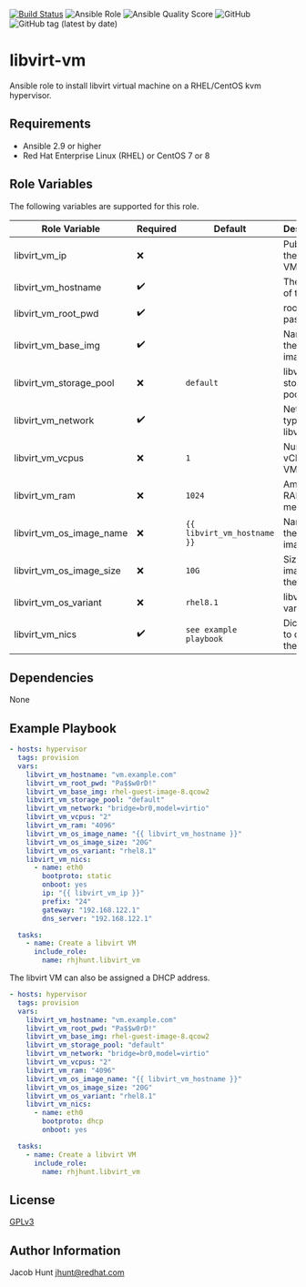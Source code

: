 [![Build Status](https://travis-ci.com/rhjhunt/ansible-role-libvirt-vm.svg?branch=master)](https://travis-ci.com/rhjhunt/ansible-role-libvirt-vm) ![Ansible Role](https://img.shields.io/ansible/role/46390) ![Ansible Quality Score](https://img.shields.io/ansible/quality/46390) ![GitHub](https://img.shields.io/github/license/rhjhunt/ansible-role-libvirt-vm) ![GitHub tag (latest by date)](https://img.shields.io/github/v/tag/rhjhunt/ansible-role-libvirt-vm)



libvirt-vm
=============

Ansible role to install libvirt virtual machine on a RHEL/CentOS kvm hypervisor.

Requirements
------------

- Ansible 2.9 or higher
- Red Hat Enterprise Linux (RHEL) or CentOS 7 or 8

Role Variables
--------------

The following variables are supported for this role.

Role Variable | Required | Default | Description
--------------|----------|---------|------------
libvirt_vm_ip | :x: | | Public IP of the libvirt VM |
libvirt_vm_hostname | :heavy_check_mark: | | The FQDN of the VM |
libvirt_vm_root_pwd | :heavy_check_mark: | | root user password |
libvirt_vm_base_img | :heavy_check_mark: | | Name of the base image |
libvirt_vm_storage_pool | :x: | `default` | libvirt storage pool |
libvirt_vm_network | :heavy_check_mark: | | Network type for libvirt vm |
libvirt_vm_vcpus | :x: | ```1``` | Number of vCPUS for VM |
libvirt_vm_ram | :x: | ```1024``` | Amount of RAM in megabytes |
libvirt_vm_os_image_name | :x: | ```{{ libvirt_vm_hostname }}``` | Name of the VM image |
libvirt_vm_os_image_size | :x: | ```10G``` | Size of OS image of the VM |
libvirt_vm_os_variant | :x: | ```rhel8.1``` | libvirt os-variant |
libvirt_vm_nics | :heavy_check_mark: | ```see example playbook``` | Dictionary to define the VM NIC |

Dependencies
------------

None

Example Playbook
----------------

```yaml
- hosts: hypervisor
  tags: provision
  vars:
    libvirt_vm_hostname: "vm.example.com"
    libvirt_vm_root_pwd: "Pa$$w0rD!"
    libvirt_vm_base_img: rhel-guest-image-8.qcow2
    libvirt_vm_storage_pool: "default"
    libvirt_vm_network: "bridge=br0,model=virtio"
    libvirt_vm_vcpus: "2"
    libvirt_vm_ram: "4096"
    libvirt_vm_os_image_name: "{{ libvirt_vm_hostname }}"
    libvirt_vm_os_image_size: "20G"
    libvirt_vm_os_variant: "rhel8.1"
    libvirt_vm_nics:
      - name: eth0
        bootproto: static
        onboot: yes
        ip: "{{ libvirt_vm_ip }}"
        prefix: "24"
        gateway: "192.168.122.1"
        dns_server: "192.168.122.1"

  tasks:
    - name: Create a libvirt VM
      include_role:
        name: rhjhunt.libvirt_vm
```

The libvirt VM can also be assigned a DHCP address.

```yaml
- hosts: hypervisor
  tags: provision
  vars:
    libvirt_vm_hostname: "vm.example.com"
    libvirt_vm_root_pwd: "Pa$$w0rD!"
    libvirt_vm_base_img: rhel-guest-image-8.qcow2
    libvirt_vm_storage_pool: "default"
    libvirt_vm_network: "bridge=br0,model=virtio"
    libvirt_vm_vcpus: "2"
    libvirt_vm_ram: "4096"
    libvirt_vm_os_image_name: "{{ libvirt_vm_hostname }}"
    libvirt_vm_os_image_size: "20G"
    libvirt_vm_os_variant: "rhel8.1"
    libvirt_vm_nics:
      - name: eth0
        bootproto: dhcp
        onboot: yes

  tasks:
    - name: Create a libvirt VM
      include_role:
        name: rhjhunt.libvirt_vm
```

License
-------

[GPLv3](LICENSE)

Author Information
------------------

Jacob Hunt <jhunt@redhat.com>
